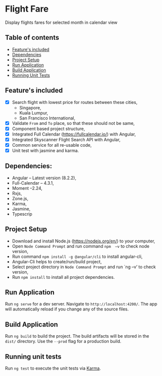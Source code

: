 # Flight Fare
Display flights fares for selected month in calendar view

## Table of contents

- [Feature's included](#features-included)
- [Dependencies](#dependencies)
- [Project Setup](#project-setup)
- [Run Application](#run-application)
- [Build Application](#build-application)
- [Running Unit Tests](#running-unit-tests)

## Feature's included

- [x] Search flight with lowest price for routes between these cities,
  - Singapore,
  - Kuala Lumpur,
  - San Francisco International,
- [x] Validate `From` and `To` place, so that these should not be same,
- [x] Component based project structure,
- [x] Integrated Full Calendar (https://fullcalendar.io/) with Angular,
- [x] Integrated Skyscanner Flight Search API with Angular, 
- [x] Common service for all re-usable code,
- [x] Unit test with jasmine and karma.

## Dependencies:

- Angular – Latest version (8.2.2),
- Full-Calendar – 4.3.1,
- Moment –2.24,
- Rxjs,
- Zone.js,
- Karma,
- Jasmine,
- Typescrip

## Project Setup

- Download and install Node.js (https://nodejs.org/en/) to your computer,
- Open `Node Command Prompt` and run command `npm  –v` to check node version,
- Run command ` npm install -g @angular/cli ` to install angular-cli,
- Angular-Cli helps to create/run/build project,
- Select project directory in `Node Command Prompt` and run `ng –v’ to check version,
- Run ` npm install ` to install all project dependencies.

## Run Application

Run `ng serve` for a dev server. Navigate to `http://localhost:4200/`. The app will automatically reload if you change any of the source files.

## Build Application

Run `ng build` to build the project. The build artifacts will be stored in the `dist/` directory. Use the `--prod` flag for a production build.

## Running unit tests

Run `ng test` to execute the unit tests via [Karma](https://karma-runner.github.io).
